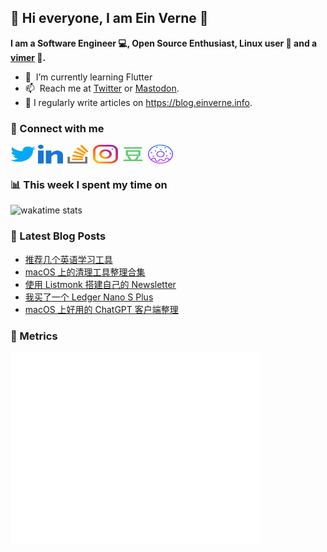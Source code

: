 ## 👋 Hi everyone, I am Ein Verne 👋

**I am a Software Engineer 💻, Open Source Enthusiast, Linux user :penguin: and a [vimer](https://github.com/einverne/dotfiles) :man:.**

- 🌱 &nbsp;I’m currently learning Flutter
- 📫 &nbsp;Reach me at [Twitter](https://twitter.com/einverne) or <a rel="me" href="https://m.einverne.info/@einverne">Mastodon</a>.
- 📝 I regularly write articles on <https://blog.einverne.info>.


### 🔗 Connect with me
<a href="https://twitter.com/einverne" target="_blank"><img align="center" src="images/twitter.svg" alt="twitter einverne" height="30" width="40" /></a>
<a href="https://linkedin.com/in/einverne" target="_blank"><img align="center" src="images/linked-in-alt.svg" alt="linkedin einverne" height="30" width="40" /></a>
<a href="https://stackoverflow.com/users/1820217/einverne" target="_blank"><img align="center" src="images/stack-overflow.svg" alt="stackoverflow einverne" height="30" width="40" /></a>
<a href="https://instagram.com/einverne" target="_blank"><img align="center" src="images/instagram.svg" alt="instagram einverne" height="30" width="40" /></a>
<a href="https://www.douban.com/people/einverne" target="_blank"><img align="center" src="images/douban.svg" alt="douban einverne" height="30" width="40" /></a>
<a href="https://homer.einverne.info" target="_blank"><img align="center" src="images/homer.svg" alt="einverne online services" height="30" width="40" /></a>

### 📊 This week I spent my time on

![wakatime stats](https://github-readme-stats.vercel.app/api/wakatime?username=einverne&api_domain=wakapi.einverne.info&hide_title=true&hide_border=true&langs_count=5&bg_color=00000000&text_color=777&layout=compact)

### 📕 Latest Blog Posts
<!-- BLOG-POST-LIST:START -->
- [推荐几个英语学习工具](https://einverne.github.io/post/2023/06/english-learning-tools.html)
- [macOS 上的清理工具整理合集](https://einverne.github.io/post/2023/06/macos-cleaner-apps.html)
- [使用 Listmonk 搭建自己的 Newsletter](https://einverne.github.io/post/2023/06/listmonk-open-source-newsletter-mailing-list-manager.html)
- [我买了一个 Ledger Nano S Plus](https://einverne.github.io/post/2023/06/i-bought-a-ledger-nano-s-plus.html)
- [macOS 上好用的 ChatGPT 客户端整理](https://einverne.github.io/post/2023/06/macos-chatgpt-app.html)
<!-- BLOG-POST-LIST:END -->

### 👻 Metrics
<img align="left" src="/metrics.base.svg" alt="Metrics" width="400">
